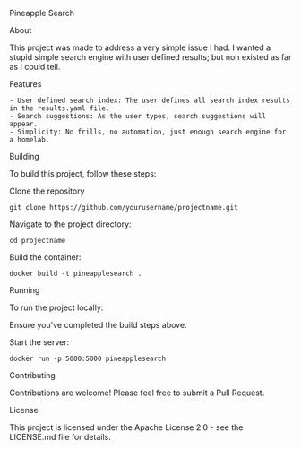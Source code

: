 Pineapple Search

About

This project was made to address a very simple issue I had. I wanted a stupid simple search engine with user defined results; but non existed as far as I could tell.

Features

    - User defined search index: The user defines all search index results in the results.yaml file.
    - Search suggestions: As the user types, search suggestions will appear.
    - Simplicity: No frills, no automation, just enough search engine for a homelab.

Building

To build this project, follow these steps:

Clone the repository

    git clone https://github.com/yourusername/projectname.git

Navigate to the project directory:

    cd projectname

Build the container:

    docker build -t pineapplesearch .

Running

To run the project locally:

Ensure you've completed the build steps above.

Start the server:

    docker run -p 5000:5000 pineapplesearch

Contributing

Contributions are welcome! Please feel free to submit a Pull Request.

License

This project is licensed under the Apache License 2.0 - see the LICENSE.md file for details.
